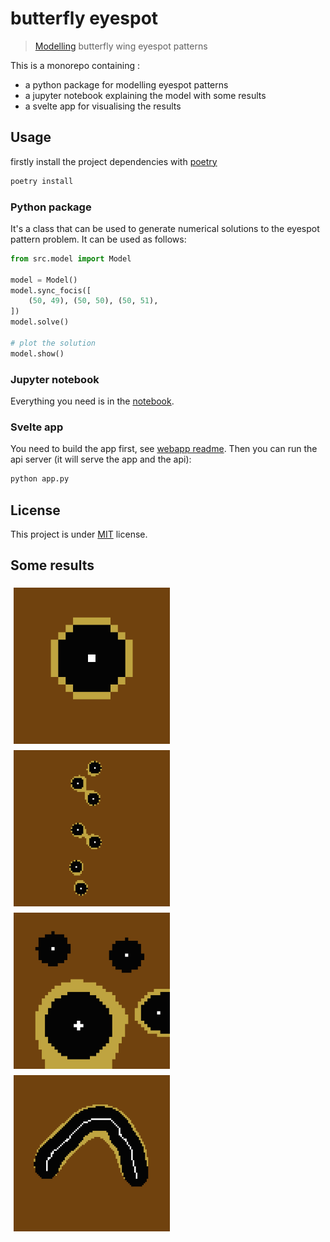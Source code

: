 # butterfly eyespot

> [Modelling](#some-results) butterfly wing eyespot patterns


This is a monorepo containing :

- a python package for modelling eyespot patterns
- a jupyter notebook explaining the model with some results
- a svelte app for visualising the results

## Usage

firstly install the project dependencies with [poetry](https://python-poetry.org/)

```bash
poetry install
```

### Python package

It's a class that can be used to generate numerical solutions to the eyespot pattern problem. It can be used as follows:

```python
from src.model import Model

model = Model()
model.sync_focis([
	(50, 49), (50, 50), (50, 51),
])
model.solve()

# plot the solution
model.show()
```

### Jupyter notebook

Everything you need is in the [notebook](./main.ipynb).

### Svelte app

You need to build the app first, see [webapp readme](./webapp/README.md).
Then you can run the api server (it will serve the app and the api):

```bash
python app.py
```

## License

This project is under [MIT](./license) license.

## Some results
<div style="display: flex;flex-wrap: wrap;">
	<img src="images/simu_1.png" style="max-width: 250px;object-fit: cover; height:100%; margin:5px;">
	<img src="images/simu_2.png" style="max-width: 250px;object-fit: cover; height:100%; margin:5px;">
    <img src="images/simu_3.png" style="max-width: 250px;object-fit: cover; height:100%; margin:5px;">
	<img src="images/simu_4.png" style="max-width: 250px;object-fit: cover; height:100%; margin:5px;">
</div>